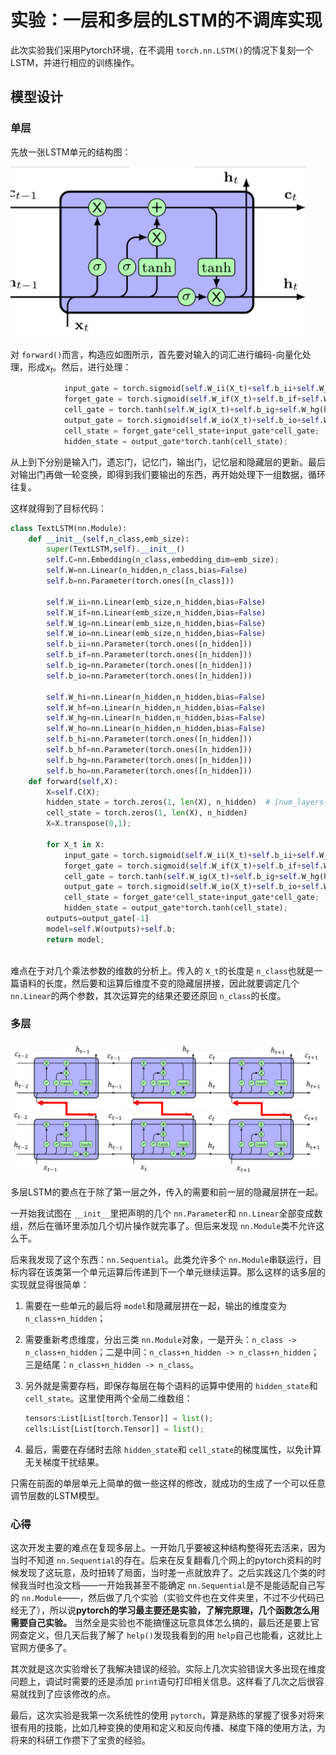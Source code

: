 # 实验：一层和多层的LSTM的不调库实现

此次实验我们采用Pytorch环境，在不调用 `torch.nn.LSTM()`的情况下复刻一个LSTM，并进行相应的训练操作。

## 模型设计

### 单层

先放一张LSTM单元的结构图：

![](assets/20211113_180202__1.png)

对 `forward()`而言，构造应如图所示，首先要对输入的词汇进行编码-向量化处理，形成$x_t$。然后，进行处理：

```python
            input_gate = torch.sigmoid(self.W_ii(X_t)+self.b_ii+self.W_hi(hidden_state)+self.b_hi)
            forget_gate = torch.sigmoid(self.W_if(X_t)+self.b_if+self.W_hf(hidden_state)+self.b_hf)
            cell_gate = torch.tanh(self.W_ig(X_t)+self.b_ig+self.W_hg(hidden_state)+self.b_hg)
            output_gate = torch.sigmoid(self.W_io(X_t)+self.b_io+self.W_ho(hidden_state)+self.b_ho)
            cell_state = forget_gate*cell_state+input_gate*cell_gate;
            hidden_state = output_gate*torch.tanh(cell_state);
```

从上到下分别是输入门，遗忘门，记忆门，输出门，记忆层和隐藏层的更新。最后对输出门再做一轮变换，即得到我们要输出的东西，再开始处理下一组数据，循环往复。

这样就得到了目标代码：

```python
class TextLSTM(nn.Module):
    def __init__(self,n_class,emb_size):
        super(TextLSTM,self).__init__()
        self.C=nn.Embedding(n_class,embedding_dim=emb_size);
        self.W=nn.Linear(n_hidden,n_class,bias=False)
        self.b=nn.Parameter(torch.ones([n_class]))

        self.W_ii=nn.Linear(emb_size,n_hidden,bias=False)
        self.W_if=nn.Linear(emb_size,n_hidden,bias=False)
        self.W_ig=nn.Linear(emb_size,n_hidden,bias=False)
        self.W_io=nn.Linear(emb_size,n_hidden,bias=False)
        self.b_ii=nn.Parameter(torch.ones([n_hidden]))
        self.b_if=nn.Parameter(torch.ones([n_hidden]))
        self.b_ig=nn.Parameter(torch.ones([n_hidden]))
        self.b_io=nn.Parameter(torch.ones([n_hidden]))

        self.W_hi=nn.Linear(n_hidden,n_hidden,bias=False)
        self.W_hf=nn.Linear(n_hidden,n_hidden,bias=False)
        self.W_hg=nn.Linear(n_hidden,n_hidden,bias=False)
        self.W_ho=nn.Linear(n_hidden,n_hidden,bias=False)
        self.b_hi=nn.Parameter(torch.ones([n_hidden]))
        self.b_hf=nn.Parameter(torch.ones([n_hidden]))
        self.b_hg=nn.Parameter(torch.ones([n_hidden]))
        self.b_ho=nn.Parameter(torch.ones([n_hidden]))
    def forward(self,X):
        X=self.C(X);
        hidden_state = torch.zeros(1, len(X), n_hidden)  # [num_layers(=1) * num_directions(=1), batch_size, n_hidden]
        cell_state = torch.zeros(1, len(X), n_hidden)
        X=X.transpose(0,1);

        for X_t in X:
            input_gate = torch.sigmoid(self.W_ii(X_t)+self.b_ii+self.W_hi(hidden_state)+self.b_hi)
            forget_gate = torch.sigmoid(self.W_if(X_t)+self.b_if+self.W_hf(hidden_state)+self.b_hf)
            cell_gate = torch.tanh(self.W_ig(X_t)+self.b_ig+self.W_hg(hidden_state)+self.b_hg)
            output_gate = torch.sigmoid(self.W_io(X_t)+self.b_io+self.W_ho(hidden_state)+self.b_ho)
            cell_state = forget_gate*cell_state+input_gate*cell_gate;
            hidden_state = output_gate*torch.tanh(cell_state);
        outputs=output_gate[-1]
        model=self.W(outputs)+self.b;
        return model;
  
```

难点在于对几个乘法参数的维数的分析上。传入的 `X_t`的长度是 `n_class`也就是一篇语料的长度，然后要和运算后维度不变的隐藏层拼接，因此就要调定几个 `nn.Linear`的两个参数，其次运算完的结果还要还原回 `n_class`的长度。

### 多层

![](assets/20211114_012907__2.png)

多层LSTM的要点在于除了第一层之外，传入的需要和前一层的隐藏层拼在一起。

一开始我试图在 `__init__`里把声明的几个 `nn.Parameter`和 `nn.Linear`全部变成数组，然后在循环里添加几个切片操作就完事了。但后来发现 `nn.Module`类不允许这么干。

后来我发现了这个东西：`nn.Sequential`。此类允许多个 `nn.Module`串联运行，目标内容在该类第一个单元运算后传递到下一个单元继续运算。那么这样的话多层的实现就显得很简单：

1. 需要在一些单元的最后将 `model`和隐藏层拼在一起，输出的维度变为 `n_class+n_hidden`；
2. 需要重新考虑维度，分出三类 `nn.Module`对象，一是开头：`n_class -> n_class+n_hidden`；二是中间：`n_class+n_hidden -> n_class+n_hidden`；三是结尾：`n_class+n_hidden -> n_class`。
3. 另外就是需要存档，即保存每层在每个语料的运算中使用的 `hidden_state`和 `cell_state`。这里使用两个全局二维数组：

   ```python
   tensors:List[List[torch.Tensor]] = list();
   cells:List[List[torch.Tensor]] = list();
   ```
4. 最后，需要在存储时去除 `hidden_state`和 `cell_state`的梯度属性，以免计算无关梯度干扰结果。

只需在前面的单层单元上简单的做一些这样的修改，就成功的生成了一个可以任意调节层数的LSTM模型。

### 心得

这次开发主要的难点在复现多层上。一开始几乎要被这种结构整得死去活来，因为当时不知道 `nn.Sequential`的存在。后来在反复翻看几个网上的pytorch资料的时候发现了这玩意，及时扭转了局面，当时差一点就放弃了。之后实践这几个类的时候我当时也没文档——一开始我甚至不能确定 `nn.Sequential`是不是能适配自己写的 `nn.Module`——，然后做了几个实验（实验文件也在文件夹里，不过不少代码已经无了），所以说**pytorch的学习最主要还是实验，了解完原理，几个函数怎么用需要自己实验。** 当然全是实验也不能搞懂这玩意具体怎么搞的，最后还是要上官网查定义，但几天后我了解了 `help()`发现我看到的用 `help`自己也能看，这就比上官网方便多了。

其次就是这次实验增长了我解决错误的经验。实际上几次实验错误大多出现在维度问题上，调试时需要的还是添加 `print`语句打印相关信息。这样看了几次之后很容易就找到了应该修改的点。

最后，这次实验是我第一次系统性的使用 `pytorch`，算是熟练的掌握了很多对将来很有用的技能，比如几种变换的使用和定义和反向传播、梯度下降的使用方法，为将来的科研工作攒下了宝贵的经验。
